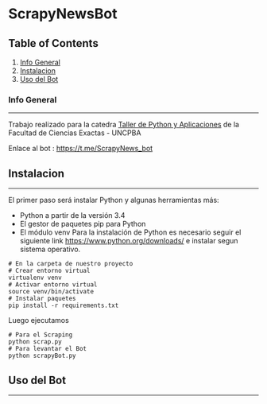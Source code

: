 # ScrapyNewsBot
## Table of Contents
1. [Info General](#info-general)
2. [Instalacion](#instalacion)
3. [Uso del Bot](#uso-del-bot)

### Info General 
***
Trabajo realizado para la catedra [Taller de Python y Aplicaciones](http://taller-de-python-y-aplicaciones.alumnos.exa.unicen.edu.ar/) de la Facultad de Ciencias Exactas - UNCPBA

Enlace al bot : https://t.me/ScrapyNews_bot

## Instalacion
***
El primer paso será instalar Python y algunas herramientas más:

* Python a partir de la versión 3.4
* El gestor de paquetes pip para Python
* El módulo venv
Para la instalación de Python es necesario seguir el siguiente link https://www.python.org/downloads/ e instalar segun sistema operativo.
```
# En la carpeta de nuestro proyecto 
# Crear entorno virtual
virtualenv venv
# Activar entorno virtual
source venv/bin/activate
# Instalar paquetes
pip install -r requirements.txt
```
Luego ejecutamos
```
# Para el Scraping
python scrap.py
# Para levantar el Bot
python scrapyBot.py
```
## Uso del Bot
***
